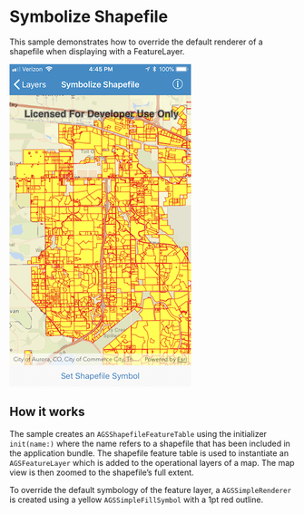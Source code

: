 # Symbolize Shapefile

This sample demonstrates how to override the default renderer of a
shapefile when displaying with a FeatureLayer.

![](image1.png)

## How it works

The sample creates an `AGSShapefileFeatureTable` using the initializer
`init(name:)` where the name refers to a shapefile that has been
included in the application bundle. The shapefile feature table is used
to instantiate an `AGSFeatureLayer` which is added to the operational
layers of a map. The map view is then zoomed to the shapefile’s full
extent.

To override the default symbology of the feature layer, a
`AGSSimpleRenderer` is created using a yellow `AGSSimpleFillSymbol` with
a 1pt red outline.
